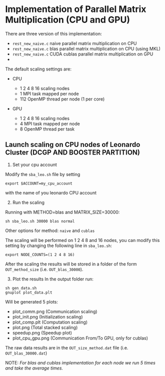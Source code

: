 # Implementation of Parallel Matrix Multiplication (CPU and GPU)

There are three version of this implementation:
- `rest_new_naive.c` naive parallel matrix multiplication on CPU
- `rest_new_naive.c` blas parallel matrix multiplication on CPU (using MKL)
- `rest_new_naive.c` CUDA cublas parallel matrix multiplication on GPU
- 
The default scaling settings are:
- CPU  
  - 1 2 4 8 16 scaling nodes
  - 1 MPI task mapped per node
  - 112 OpenMP thread per node (1 per core)

- GPU 
  - 1 2 4 8 16 scaling nodes
  - 4 MPI task mapped per node
  - 8 OpenMP thread per task



## Launch scaling on CPU nodes of Leonardo Cluster (DCGP AND BOOSTER PARTITION)

1) Set your cpu account

Modify the `sba_leo.sh` file by setting 
```
export $ACCOUNT=my_cpu_account
```
with the name of you leonardo CPU account

2) Run the scaling

Running with METHOD=blas and MATRIX_SIZE=30000:
```
sh sba_leo.sh 30000 blas normal
```

Other options for method: `naive` and `cublas`

The scaling will be performed on 1 2 4 8 and 16 nodes, you can modify this setting by changing the following line in `sba_leo.sh`:
```
export NODE_COUNTS=(1 2 4 8 16)
```

After the scaling the results will be stored in a folder of the form `OUT_method_size` (i.e. `OUT_blas_30000`).

3) Plot the results
In the output folder run:
  ```
  sh gen_data.sh
  gnuplot plot_data.plt
  ```
Will be generated 5 plots:
- plot_comm.png (Communication scaling)
- plot_init.png (Initialization scaling)
- plot_comp.plt (Computation scaling)
- plot.png (Total stacked scaling)
- speedup.png (Speedup plot)
- plot_cpu_gpu.png (Communication From/To GPU, only for cublas)

The raw data results are in the `OUT_size_method.dat` file (i.e. `OUT_blas_30000.dat`)

NOTE: *For blas and cublas implementation for each node we run 5 times and take the average times.*



